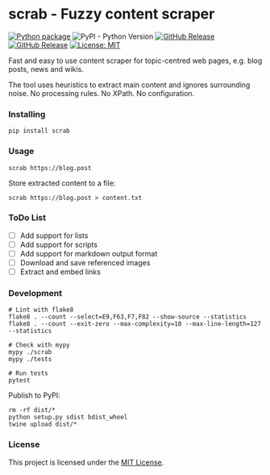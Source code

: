 # scrab - Fuzzy content scraper

[![Python package](https://github.com/gindex/scrab/workflows/Python%20package/badge.svg?branch=master)](https://github.com/gindex/scrab/actions)
![PyPI - Python Version](https://img.shields.io/pypi/pyversions/scrab)
[![GitHub Release](https://img.shields.io/github/v/release/gindex/scrab.svg)](https://github.com/gindex/scrab/releases) 
[![GitHub Release](https://img.shields.io/pypi/v/scrab.svg)](https://pypi.org/project/scrab) 
[![License: MIT](https://img.shields.io/badge/License-MIT-brightgreen.svg)](https://opensource.org/licenses/MIT)


Fast and easy to use content scraper for topic-centred web pages, e.g. blog posts, news and wikis.    

The tool uses heuristics to extract main content and ignores surrounding noise. No processing rules. No XPath. No configuration.

### Installing

```shell script
pip install scrab
```

### Usage
```shell script
scrab https://blog.post
``` 

Store extracted content to a file:

```shell script
scrab https://blog.post > content.txt
``` 

### ToDo List
- [ ] Add support for lists
- [ ] Add support for scripts 
- [ ] Add support for markdown output format
- [ ] Download and save referenced images
- [ ] Extract and embed links
 
### Development
```shell script
# Lint with flake8
flake8 . --count --select=E9,F63,F7,F82 --show-source --statistics
flake8 . --count --exit-zero --max-complexity=10 --max-line-length=127 --statistics

# Check with mypy
mypy ./scrab
mypy ./tests

# Run tests
pytest
``` 
Publish to PyPI:
```shell script
rm -rf dist/*
python setup.py sdist bdist_wheel
twine upload dist/*
```
 
### License
This project is licensed under the [MIT License](README.md).

